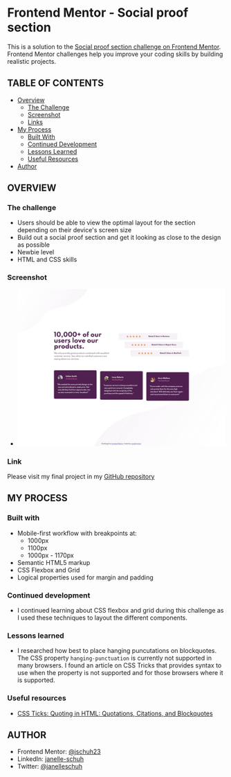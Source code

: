 # Frontend Mentor - Social proof section

This is a solution to the [Social proof section challenge on Frontend Mentor](https://www.frontendmentor.io/challenges/social-proof-section-6e0qTv_bA). Frontend Mentor challenges help you improve your coding skills by building realistic projects.

## TABLE OF CONTENTS

-   [Overview](#overview)
    -   [The Challenge](#the-challenge)
    -   [Screenshot](#screenshot)
    -   [Links](#links)
-   [My Process](#my-process)
    -   [Built With](#built-with)
    -   [Continued Development](#continued-development)
    -   [Lessons Learned](#lessons-learned)
    -   [Useful Resources](#useful-resources)
-   [Author](#author)

## OVERVIEW

### The challenge

-   Users should be able to view the optimal layout for the section depending on their device's screen size
-   Build out a social proof section and get it looking as close to the design as possible
-   Newbie level
-   HTML and CSS skills

### Screenshot

-   ![Desktop Screenshot](./design/FEM%20Social%20Proof%20-%20desktop.JPG)

### Link

Please visit my final project in my [GitHub repository](https://jschuh23.github.io/Frontend-Mentor-Projects/Social-Proof-Section/index.html)

## MY PROCESS

### Built with

-   Mobile-first workflow with breakpoints at:
    -   1000px
    -   1100px
    -   1000px - 1170px
-   Semantic HTML5 markup
-   CSS Flexbox and Grid
-   Logical properties used for margin and padding

### Continued development

-   I continued learning about CSS flexbox and grid during this challenge as I used these techniques to layout the different components.

### Lessons learned

-   I researched how best to place hanging puncutations on blockquotes. The CSS property `hanging-punctuation` is currently not supported in many browsers. I found an article on CSS Tricks that provides syntax to use when the property is not supported and for those browsers where it is supported.

### Useful resources

-   [CSS Ticks: Quoting in HTML: Quotations, Citations, and Blockquotes](https://css-tricks.com/quoting-in-html-quotations-citations-and-blockquotes/)

## AUTHOR

-   Frontend Mentor: [@jschuh23](https://www.frontendmentor.io/profile/jschuh23)
-   LinkedIn: [janelle-schuh](https://www.linkedin.com/in/janelle-schuh/)
-   Twitter: [@janelleschuh](https://www.twitter.com/janelleschuh)
